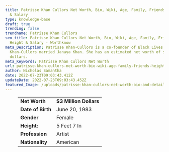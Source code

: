 ```yaml
---
title: Patrisse Khan Cullors Net Worth, Bio, Wiki, Age, Family, Friends, Height
  & Salary
type: knowledge-base
draft: true
trending: false
trendname: Patrisse Khan Cullors
seo_title: Patrisse Khan Cullors Net Worth, Bio, Wiki, Age, Family, Friends,
  Height & Salary - Worthknow
meta_Description: Patrisse Khan-Cullors is a co-founder of Black Lives.  2016,
  Khan-Cullors married Janaya Khan. She has an estimated net worth of $3 million
  dollars.
meta_Keywords: Patrisse Khan Cullors Net Worth
url: patrisse-khan-cullors-net-worth-bio-wiki-age-family-friends-height-salary
author: Nicholas Samantha
date: 2022-07-23T09:03:43.412Z
updateDate: 2022-07-23T09:03:43.452Z
featured_Image: /uploads/patrisse-khan-cullors-net-worth-bio-and-details-.webp
---
```

<figure class="wp-block-table is-style-stripes">
  <table>
    <tbody>
      <tr>
        <td>
          <strong>Net Worth</strong>
        </td>
        <td>
          <strong>$3 Million Dollars</strong>
        </td>
      </tr>
      <tr>
        <td>
          <strong>Date of Birth</strong>
        </td>
        <td>June 20, 1983</td>
      </tr>
      <tr>
        <td>
          <strong>Gender</strong>
        </td>
        <td>Female</td>
      </tr>
      <tr>
        <td>
          <strong>Height:</strong>
        </td>
        <td>5 Feet 7 In</td>
      </tr>
      <tr>
        <td>
          <strong>Profession</strong>
        </td>
        <td>Artist</td>
      </tr>
      <tr>
        <td>
          <strong>Nationality</strong>
        </td>
        <td>American</td>
      </tr>
    </tbody>
  </table>
</figure>